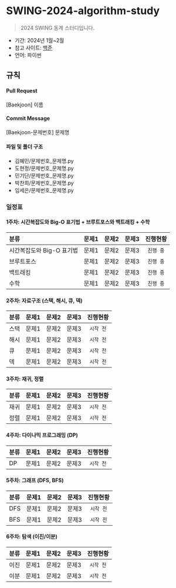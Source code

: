 # SWING-2024-algorithm-study
> 2024 SWING 동계 스터디입니다.


- 기간: 2024년 1월~2월
- 참고 사이트: [백준](https://www.acmicpc.net/)
- 언어: 파이썬

## 규칙
#### Pull Request
[Baekjoon] 이름

#### Commit Message
[Baekjoon-문제번호] 문제명

#### 파일 및 폴더 구조
- 김혜민/문제번호_문제명.py
- 도현정/문제번호_문제명.py
- 민기단/문제번호_문제명.py
- 박찬희/문제번호_문제명.py
- 임세은/문제번호_문제명.py

### 일정표
#### 1주차: 시간복잡도와 Big-O 표기법 + 브루트포스와 백트래킹 + 수학

|**분류**|**문제1**|**문제2**|**문제3**|**진행현황**|
|:---|:---|:---|:---|:---:|
|시간복잡도와 Big-O 표기법|문제1|문제2|문제3|`진행 중`|
|브루트포스|문제1|문제2|문제3|`진행 중`|
|백트래킹|문제1|문제2|문제3|`진행 중`|
|수학|문제1|문제2|문제3|`진행 중`|


#### 2주차: 자료구조 (스택, 해시, 큐, 덱)
|**분류**|**문제1**|**문제2**|**문제3**|**진행현황**|
|:---|:---|:---|:---|:---:|
|스택|문제1|문제2|문제3|`시작 전`|
|해시|문제1|문제2|문제3|`시작 전`|
|큐|문제1|문제2|문제3|`시작 전`|
|덱|문제1|문제2|문제3|`시작 전`|

#### 3주차: 재귀, 정렬
|**분류**|**문제1**|**문제2**|**문제3**|**진행현황**|
|:---|:---|:---|:---|:---:|
|재귀|문제1|문제2|문제3|`시작 전`|
|정렬|문제1|문제2|문제3|`시작 전`|


#### 4주차: 다이나믹 프로그래밍 (DP)
|**분류**|**문제1**|**문제2**|**문제3**|**진행현황**|
|:---|:---|:---|:---|:---:|
|DP|문제1|문제2|문제3|`시작 전`|

#### 5주차: 그래프 (DFS, BFS)
|**분류**|**문제1**|**문제2**|**문제3**|**진행현황**|
|:---|:---|:---|:---|:---:|
|DFS|문제1|문제2|문제3|`시작 전`|
|BFS|문제1|문제2|문제3|`시작 전`|


#### 6주차: 탐색 (이진/이분)
|**분류**|**문제1**|**문제2**|**문제3**|**진행현황**|
|:---|:---|:---|:---|:---:|
|이진|문제1|문제2|문제3|`시작 전`|
|이분|문제1|문제2|문제3|`시작 전`|
